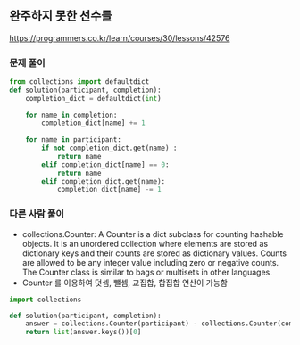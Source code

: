 ## 완주하지 못한 선수들
https://programmers.co.kr/learn/courses/30/lessons/42576

### 문제 풀이 

```python 
from collections import defaultdict
def solution(participant, completion):
    completion_dict = defaultdict(int)
    
    for name in completion:
        completion_dict[name] += 1
    
    for name in participant:
        if not completion_dict.get(name) :
            return name 
        elif completion_dict[name] == 0:
            return name
        elif completion_dict.get(name):
            completion_dict[name] -= 1
```

### 다른 사람 풀이
- collections.Counter: A Counter is a dict subclass for counting hashable objects. It is an unordered collection where elements are stored as dictionary keys and their counts are stored as dictionary values. Counts are allowed to be any integer value including zero or negative counts. The Counter class is similar to bags or multisets in other languages.
- Counter 를 이용하여 덧셈, 뺄셈, 교집합, 합집합 연산이 가능함

```python 
import collections

def solution(participant, completion):
    answer = collections.Counter(participant) - collections.Counter(completion)
    return list(answer.keys())[0]
```